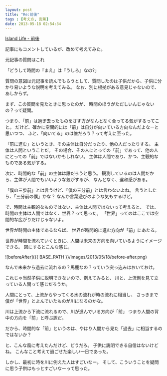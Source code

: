 ```yaml
---
layout: post
title: "Re:前後"
tags : [考え方, 言葉]
date: 2013-05-18 02:54:34
---
```



[Island Life - 前後](http://blog.practical-scheme.net/shiro/20130516-before-after)

記事にもコメントしているが、改めて考えてみた。

元記事の質問はこれ

「どうして時間の『まえ』は『うしろ』なの?」

質問の意図は元記事を読んでもらうとして、質問したのは子供だから、子供に分かり易いような説明を考えてみる。
なお、別に根拠がある意見じゃないので、あしからず。


まず、この質問を見たときに思ったのが、
時間のほうがただしいんじゃないの？って疑問。

つまり、「前」は過ぎ去ったものをさす方がなんとなく合ってる気がするってこと。
だけど、確かに空間的には「前」は自分が向いている方向なんだよなーと思いつつ、
ふと、「向いてる」のは誰だろう？って考えに至った。


「前に進む」というとき、その主体は自分だったり、他の人だったりする。
主体は人間ということだ。
その場合、その人にとっての「前」であって、他の人にとっての「前」ではないかもしれない。
主体は人間であり、かつ、主観的なものである気がする。

次に、時間的な「前」の主体は誰だろうと思う。
観測しているのは人間だから、主体が人間でもいいような気がするが、
なんとなく、違和感がある。

「僕の三歩前」とは言うけど、「僕の三分前」とは言わないよね。
言うとしたら、「三分前の僕」かな？
なんか言葉遊びのような気もするけど。


で、時間は主観的なものではない、主体は人間ではないって考えると、
では、時間の主体は人間ではなく、世界？って思った。
「世界」ってのはここでは空間的な広がりだけじゃないよ。

世界が時間の主体であるならば、
世界が時間的に進む方向が「前」にあたる。

世界が時間を流れていくときに、人間は未来の方向を向いているようにイメージできる。
図にするとこんな感じ。

![beforeAfter]({{ BASE_PATH }}/images/2013/05/18/before-after.png)


なんで未来から過去に流れるの？馬鹿なの？っていう突っ込みはおいておけ。

これじゃ当然子供に説明できないので、例えてみると、
川と、上流側を見て立っている人間って感じだろうか。

人間にとって、上流からやってくる水の流れが時の流れに相当し、
さっきまで僕が「世界」とよんでいたものが川になるのかな。

川は上流から下流に流れるので、川が進んでいる方向が「前」
つまり人間の背中の方向を「前」と呼ぶ訳だ。

だから、時間的な「前」というのは、やはり人間から見た「過去」に相当するのではないか？


と、こんな風に考えたんだけど、どうだろ。
子供に説明できる自信はないけどね。
こんなこと考えて過ごせた楽しい一日であった。


しかし、最初に時を川に例えた人はすごいなー。
そして、こういうことを疑問に思う子供はもっとすごいなーって思った。















